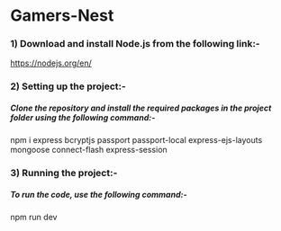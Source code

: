 # Gamers-Nest

### 1) Download and install Node.js from the following link:-

https://nodejs.org/en/

### 2) Setting up the project:-

##### Clone the repository and install the required packages in the project folder using the following command:-

npm i express bcryptjs passport passport-local express-ejs-layouts mongoose connect-flash express-session

### 3) Running the project:-

##### To run the code, use the following command:-

npm run dev
